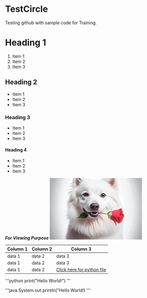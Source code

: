 # TestCircle
Testing github with sample code for Training.

# Heading 1
1. Item 1
2. Item 2
3. Item 3

## Heading 2
* Item 1
* Item 2
* Item 3

### Heading 3
- Item 1
- Item 2
- Item 3

#### Heading 4
+ Item 1
+ Item 2
+ Item 3

<!-- comments -->
<!-- ** or __ means bols while * or _ meand italic -->

**_For Viewing Purpose_**
![Alt text](image.png)

<!-- Tables -->

|Column 1| Column 2| Column 3|
|---|---|---|
|data 1|data 2|data 3|
|data 1|data 2|data 3|
|data 1|data 2|[Click here for python file](https://github.com/pratikbhosale12/TestCircle/blob/main/Circle.py)|

'''python
print("Hello World!")
'''

'''java
System.out.println("Hello World!)
'''

